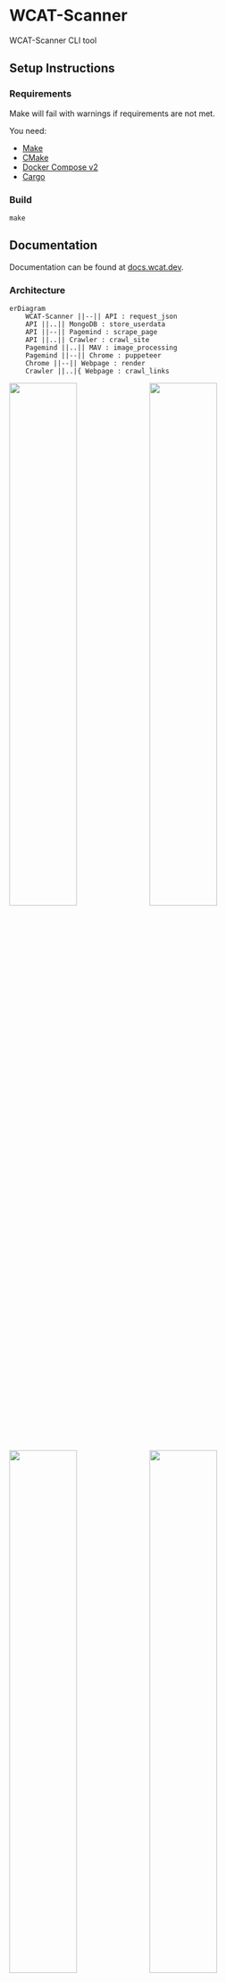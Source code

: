 # WCAT-Scanner

WCAT-Scanner CLI tool

## Setup Instructions

### Requirements

Make will fail with warnings if requirements are not met.

You need:

- [Make](https://www.gnu.org/software/make/)
- [CMake](https://cmake.org)
- [Docker Compose v2](https://docs.docker.com/compose/compose-v2/)
- [Cargo](https://www.rust-lang.org/learn/get-started)

### Build

`make`

## Documentation

Documentation can be found at [docs.wcat.dev](https://docs.wcat.dev).

### Architecture

```mermaid
erDiagram
    WCAT-Scanner ||--|| API : request_json
    API ||..|| MongoDB : store_userdata
    API ||--|| Pagemind : scrape_page
    API ||..|| Crawler : crawl_site
    Pagemind ||..|| MAV : image_processing
    Pagemind ||--|| Chrome : puppeteer
    Chrome ||--|| Webpage : render
    Crawler ||..|{ Webpage : crawl_links
```

<div>
    <div>
        <img
            style="width:49%"
            alt=""
            src="https://github.com/wcat-org/wcat-scanner/blob/main/readme/mandatory.svg">
        <img
            style="width:49%"
            alt=""
            src="https://github.com/wcat-org/wcat-scanner/blob/main/readme/optional.svg">
    </div>
    <div>
        <img
            style="width:49%"
            alt=""
            src="https://github.com/wcat-org/wcat-scanner/blob/main/readme/only-one.svg">
        <img
            style="width:49%"
            alt=""
            src="https://github.com/wcat-org/wcat-scanner/blob/main/readme/one-or-many.svg">
    </div>
</div>

[How to read an erDiagram.](https://www.lucidchart.com/pages/er-diagrams)

## RoadMap
